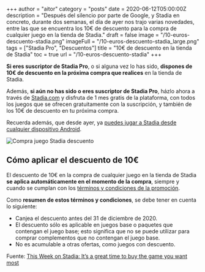 +++
author = "aitor"
category = "posts"
date = 2020-06-12T05:00:00Z
description = "Después del silencio por parte de Google, y Stadia en concreto, durante dos semanas, el día de ayer nos trajo varias novedades, entre las que se encuentra los 10€ de descuento para la compra de cualquier juego en la tienda de Stadia."
draft = false
image = "/10-euros-descuento-stadia.png"
imageFull = "/10-euros-descuento-stadia_large.png"
tags = ["Stadia Pro", "Descuentos"]
title = "10€ de descuento en la tienda de Stadia"
toc = true
url = "/10-euros-descuento-stadia"
+++

**Si eres suscriptor de Stadia Pro**, o si alguna vez lo has sido, **dispones de 10€ de descuento en la próxima compra que realices** en la tienda de Stadia. 

Además, **si aún no has sido o eres suscriptor de Stadia Pro**, házlo ahora a través de <a class="u-anchor" href="https://stadia.google.com/" target="_blank" rel="nofollow noopener">Stadia.com</a> y disfruta de 1 mes gratis de la plataforma, con todos los juegos que se ofrecen gratuitamente con la suscripción, y también de los 10€ de descuento en tu próxima compra.

Recuerda además, que desde ayer, ya <a class="u-anchor" href="/jugar-stadia-cualquier-telefono-android/">puedes jugar a Stadia desde cualquier dispositivo Android</a>.

<img class="u-borderImage u-lazyload lazyload" loading="lazy" data-src="/10-euros-descuento-stadia/compra-juego-stadia-descuento.png" alt="Compra juego Stadia descuento" title="Compra juego Stadia descuento" />

## Cómo aplicar el descuento de 10€

El descuento de 10€ en la compra de cualquier juego en la tienda de Stadia **se aplica automáticamente en el momento de la compra**, siempre y cuando se cumplan con los <a class="u-anchor" href="https://support.google.com/stadia/answer/9789292?p=game_discount_promotion&visit_id=637275432762501083-144945456&rd=1" target="_blank" rel="nofollow noopener">términos y condiciones de la promoción</a>.

Como **resumen de estos términos y condiciones**, se debe tener en cuenta lo siguiente:

- Canjea el descuento antes del 31 de diciembre de 2020.
- El descuento sólo es aplicable en juegos base o paquetes que contengan el juego base; esto significa que no se puede utilizar para comprar complementos que no contengan el juego base.
- No es acumulable a otras ofertas, como juegos con descuento.

Fuente: <a class="u-anchor" href="https://community.stadia.com/t5/Stadia-Community-Blog/This-Week-on-Stadia-It-s-a-great-time-to-buy-the-game-you-want/ba-p/24303" target="_blank" rel="nofollow noopener">This Week on Stadia: It’s a great time to buy the game you want most</a>
